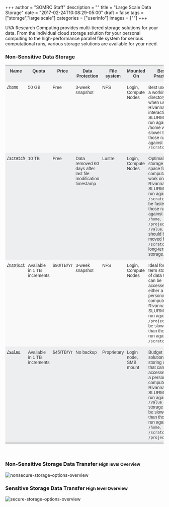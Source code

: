 +++
author = "SOMRC Staff"
description = ""
title = "Large Scale Data Storage"
date = "2017-02-24T10:08:29-05:00"
draft = false
tags = ["storage","large scale"]
categories = ["userinfo"]
images = [""]
+++


<p class="lead">UVA Research Computing provides multi-tiered storage solutions for your data. From the individual cloud storage solution for your personal computing to the high-performance parallel file system for serious computational runs, various storage solutions are available for your need. </p>
<style type="text/css">
.tg  {border-collapse:collapse;border-spacing:0;border-color:#ccc;}
.tg td{font-family:Arial, sans-serif;font-size:14px;padding:10px 5px;border-style:solid;border-width:0px;overflow:hidden;word-break:normal;border-color:#ccc;color:#333;background-color:#fff;}
.tg th{font-family:Arial, sans-serif;font-size:14px;font-weight:normal;padding:10px 5px;border-style:solid;border-width:0px;overflow:hidden;word-break:normal;border-color:#ccc;color:#333;background-color:#f0f0f0;}
.tg .tg-hy9w{background-color:#eceeef;border-color:inherit;vertical-align:top}
.tg .tg-dc35{background-color:#f9f9f9;border-color:inherit;vertical-align:top}
.tg .tg-0qmj{font-weight:bold;background-color:#eceeef;border-color:inherit;vertical-align:top}
</style>
<div>
<h3>Non-Sensitive Data Storage</h3>
<table class="tg">
  <tr>
    <th class="tg-0qmj">Name</th>
    <th class="tg-0qmj">Quota</th>
    <th class="tg-0qmj">Price</th>
    <th class="tg-0qmj">Data Protection</th>
    <th class="tg-0qmj">File system</th>
    <th class="tg-0qmj">Mounted On</th>
    <th class="tg-0qmj">Best Practics</th>
  </tr>
  <tr>
    <td class="tg-dc35"><a href="/userinfo/storage"><code>/home</code></a></td>
    <td class="tg-dc35">50 GB</td>
    <td class="tg-dc35">Free</td>
    <td class="tg-dc35">3-week snapshot</td>
    <td class="tg-dc35">NFS</td>
    <td class="tg-dc35">Login, Compute Nodes</td>
    <td class="tg-dc35">Best used as a working directory when using Rivanna interactively. SLURM jobs run against /home will be slower than those run against <code>/scratch.</code></td>
  </tr>
  <tr>
    <td class="tg-hy9w"><a href="/userinfo/storage"><code>/scratch</code></a></td>
    <td class="tg-hy9w">10 TB</td>
    <td class="tg-hy9w">Free</td>
    <td class="tg-hy9w">Data removed 60 days after last file modification timestamp</td>
    <td class="tg-hy9w">Lustre</td>
    <td class="tg-hy9w">Login, Compute Nodes</td>
    <td class="tg-hy9w">Optimal storage space for computational work on Rivanna. SLURM jobs run against <code>/scratch</code> will be faster than those run against <code>/home</code>, <code>/project</code>, or <code>/value</code>. Data should be moved from <code>/scratch</code> for long-term storage.</td>
  </tr>
  <tr>
    <td class="tg-dc35"><a href="/userinfo/project"><code>/project</code></a></td> 
    <td class="tg-dc35">Available in 1 TB increments</td>
    <td class="tg-dc35">$90/TB/Yr</td>
    <td class="tg-dc35">3-week snapshot</td>
    <td class="tg-dc35">NFS</td>
    <td class="tg-dc35">Login, Compute Nodes</td>
    <td class="tg-dc35">Ideal for long-term storage of data that can be accessed by either a personal computer or Rivanna. SLURM jobs run against <code>/project</code> will be slower than those run against <code>/scratch</code>.</td>
  </tr>
  <tr>
    <td class="tg-hy9w"><a href="/userinfo/storage"><code>/value</code></a></td>  
    <td class="tg-hy9w">Available in 1 TB increments</td>
    <td class="tg-hy9w">$45/TB/Yr</td>
    <td class="tg-hy9w">No backup</td>
    <td class="tg-hy9w">Proprietary</td>
    <td class="tg-hy9w">Login node, SMB mount</td>
    <td class="tg-hy9w">Budget solution for storing data that can be accessed by a personal computer or Rivanna. SLURM jobs run against <code>/value</code> storage will be slower than those run against <code>/home</code>, <code>/scratch</code>, or <code>/project</code>.</td>
  </tr>
</table>
</div>
<br>

<h3>
  Non-Sensitive Storage Data Transfer
  <small class="text-muted">High level Overview</small>
</h3>
<img src="https://s3.amazonaws.com/uvasom-assets/imgs/somrc-storage-nonsecure-apr2018.png" alt="nonsecure-storage-options-overview">
<h3>
  Sensitive Storage Data Transfer
  <small class="text-muted">High level Overview</small>
</h3>
<img src="https://s3.amazonaws.com/uvasom-assets/imgs/somrc-storage-secure-apr2018.png" alt="secure-storage-options-overview">
